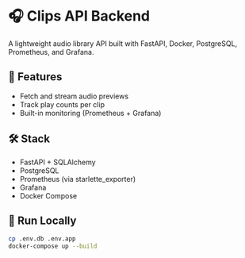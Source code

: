# 🎧 Clips API Backend

A lightweight audio library API built with FastAPI, Docker, PostgreSQL, Prometheus, and Grafana.

## 🚀 Features

- Fetch and stream audio previews
- Track play counts per clip
- Built-in monitoring (Prometheus + Grafana)

## 🛠️ Stack

- FastAPI + SQLAlchemy
- PostgreSQL
- Prometheus (via starlette_exporter)
- Grafana
- Docker Compose

## 🧪 Run Locally

```bash
cp .env.db .env.app
docker-compose up --build